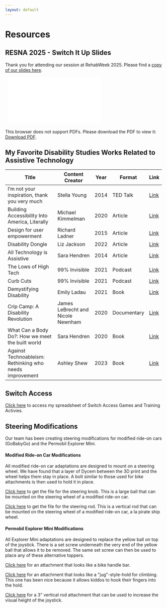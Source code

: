 ```yaml
---
layout: default
---
```


# Resources

## RESNA 2025 - Switch It Up Slides
Thank you for attending our session at RehabWeek 2025. Please find a [copy of our slides here](pdfs/SwitchItUp-RESNA2025-Notes.pdf).

<object data="pdfs/SwitchItUp-RESNA2025-Notes.pdf" type="application/pdf" width="700px" height="700px">
  <embed src="pdfs/SwitchItUp-RESNA2025-Notes.pdf" type="application/pdf">
  <p>This browser does not support PDFs. Please download the PDF to view it: <a href="pdfs/SwitchItUp-RESNA2025-Notes.pdf">Download PDF</a>.</p>
</embed>
</object>

## My Favorite Disability Studies Works Related to Assistive Technology
| Title | Content Creator | Year | Format | Link |
|-------|------------------|------|--------|------|
| I’m not your inspiration, thank you very much | Stella Young | 2014 | TED Talk | [Link](https://www.ted.com/talks/stella_young_i_m_not_your_inspiration_thank_you_very_much?referrer=playlist-talks_to_help_you_claim_your_i&autoplay=true) |
| Building Accessibility Into America, Literally | Michael Kimmelman | 2020 | Article | [Link](https://www.nytimes.com/2020/07/20/arts/disabilities-architecture-design.html?unlocked_article_code=1.Xk4.6MGr.YZza-f6XpwHM&smid=url-share) |
| Design for user empowerment | Richard Ladner | 2015 | Article | [Link](https://dl.acm.org/doi/10.1145/2723869) |
| Disability Dongle | Liz Jackson | 2022 | Article | [Link](https://blog.castac.org/2022/04/disability-dongle/) |
| All Technology is Assistive | Sara Hendren | 2014 | Article | [Link](https://medium.com/backchannel/all-technology-is-assistive-ac9f7183c8cd) |
| The Lows of High Tech | 99% Invisible | 2021 | Podcast | [Link](https://99percentinvisible.org/episode/the-lows-of-high-tech/) |
| Curb Cuts | 99% Invisible | 2021 | Podcast | [Link](https://99percentinvisible.org/episode/curb-cuts/) |
| Demystifying Disability | Emily Ladau | 2021 | Book | [Link](https://emilyladau.com/book/) |
| Crip Camp: A Disability Revolution | James LeBrecht and Nicole Newnham | 2020 | Documentary | [Link](https://youtu.be/OFS8SpwioZ4?si=JUyXalwQgU9kfcEG) |
| What Can a Body Do?: How we meet the built world | Sara Hendren | 2020 | Book | [Link](https://www.penguinrandomhouse.com/books/561049/what-can-a-body-do-by-sara-hendren/) |
| Against Technoableism: Rethinking who needs improvement | Ashley Shew | 2023 | Book | [Link](https://bookshop.org/p/books/against-technoableism-rethinking-who-needs-improvement-ashley-shew/19670010) |


## Switch Access

[Click here](https://docs.google.com/spreadsheets/d/1A8pYBST7fJUR6cs3e7P1bW0MGPkAr9ehq8qfLVYWRhY/edit#gid=0) to access my spreadsheet of Switch Access Games and Training Activies.

## Steering Modifications
Our team has been creating steering modifications for modified ride-on cars (GoBabyGo) and the Permobil Explorer Mini. 

#### Modified Ride-on Car Modifications
All modified ride-on car adaptations are designed to mount on a steering wheel. We have found that a layer of Dycem between the 3D print and the wheel helps them stay in place. A bolt similar to those used for bike attachments is then used to hold it in place.

[Click here](https://github.com/miahoffmannd/miahoffmannd.github.io/blob/main/3dprints/steering-knob-ROC.STL) to get the file for the steering knob. This is a large ball that can be mounted on the steering wheel of a modified ride-on car.

[Click here](https://github.com/miahoffmannd/miahoffmannd.github.io/blob/main/3dprints/steering-rod-ROC.STL) to get the file for the steering rod. This is a vertical rod that can be mounted on the steering wheel of a modified ride-on car, a la pirate ship wheel.

#### Permobil Explorer Mini Modifications
All Explorer Mini adaptations are designed to replace the yellow ball on top of the joystick. There is a set screw underneath the very end of the yellow ball that allows it to be removed. The same set screw can then be used to place any of these alternative toppers.

[Click here](https://github.com/miahoffmannd/miahoffmannd.github.io/blob/main/3dprints/bike-handle-EM.STL) for an attachment that looks like a bike handle bar.

[Click here](https://github.com/miahoffmannd/miahoffmannd.github.io/blob/main/3dprints/donut-climbing-jug-EM.STL) for an attachment that looks like a "jug"-style-hold for climbing. This one has been nice because it allows kiddos to hook their fingers into the hold.

[Click here](https://github.com/miahoffmannd/miahoffmannd.github.io/blob/main/3dprints/vertical-pole-EM.STL) for a 3" vertical rod attachment that can be used to increase the visual height of the joystick.
